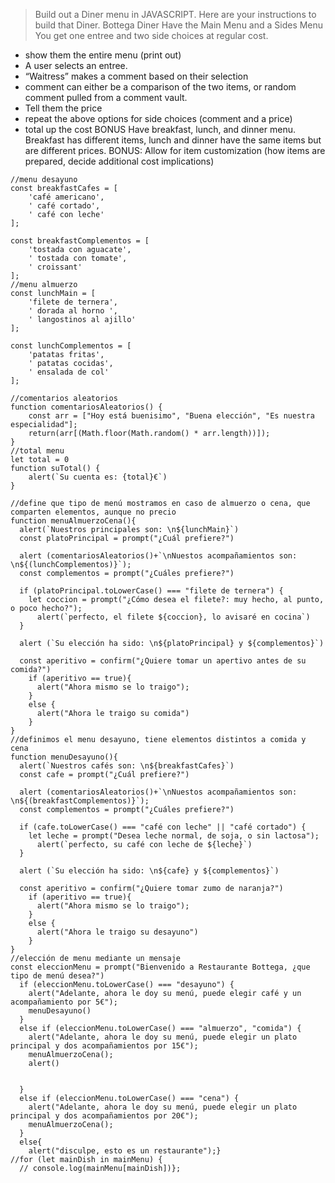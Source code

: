 >Build out a Diner menu in JAVASCRIPT. Here are your instructions to build that Diner.
Bottega Diner
Have the Main Menu and a Sides Menu
You get one entree and two side choices at regular cost.
- show them the entire menu (print out)
- A user selects an entree.
- “Waitress” makes a comment based on their selection
- comment can either be a comparison of the two items, or random comment pulled from a comment vault.
- Tell them the price
- repeat the above options for side choices (comment and a price)
- total up the cost
BONUS
Have breakfast, lunch, and dinner menu. Breakfast has different items, lunch and dinner have the same items but are different prices.
BONUS: Allow for item customization (how items are prepared, decide additional cost implications)


```
//menu desayuno
const breakfastCafes = [ 
    'café americano', 
    ' café cortado', 
    ' café con leche'
];

const breakfastComplementos = [
    'tostada con aguacate',
    ' tostada con tomate',
    ' croissant' 
];
//menu almuerzo
const lunchMain = [
    'filete de ternera',
    ' dorada al horno ',
    ' langostinos al ajillo'
];

const lunchComplementos = [
    'patatas fritas',
    ' patatas cocidas',
    ' ensalada de col'
];

//comentarios aleatorios
function comentariosAleatorios() {
    const arr = ["Hoy está buenisimo", "Buena elección", "Es nuestra especialidad"];
    return(arr[(Math.floor(Math.random() * arr.length))]);
}
//total menu
let total = 0
function suTotal() {
    alert(`Su cuenta es: {total}€`)
}

//define que tipo de menú mostramos en caso de almuerzo o cena, que comparten elementos, aunque no precio
function menuAlmuerzoCena(){
  alert(`Nuestros principales son: \n${lunchMain}`)
  const platoPrincipal = prompt("¿Cuál prefiere?")
  
  alert (comentariosAleatorios()+`\nNuestos acompañamientos son: \n${(lunchComplementos)}`);
  const complementos = prompt("¿Cuáles prefiere?")
  
  if (platoPrincipal.toLowerCase() === "filete de ternera") {
    let coccion = prompt("¿Cómo desea el filete?: muy hecho, al punto, o poco hecho?");
      alert(`perfecto, el filete ${coccion}, lo avisaré en cocina`)
  }
  
  alert (`Su elección ha sido: \n${platoPrincipal} y ${complementos}`)
  
  const aperitivo = confirm("¿Quiere tomar un apertivo antes de su comida?")
    if (aperitivo == true){
      alert("Ahora mismo se lo traigo");
    }
    else {
      alert("Ahora le traigo su comida")
    }
}
//definimos el menu desayuno, tiene elementos distintos a comida y cena
function menuDesayuno(){
  alert(`Nuestros cafés son: \n${breakfastCafes}`)
  const cafe = prompt("¿Cuál prefiere?")
  
  alert (comentariosAleatorios()+`\nNuestos acompañamientos son: \n${(breakfastComplementos)}`);
  const complementos = prompt("¿Cuáles prefiere?")
  
  if (cafe.toLowerCase() === "café con leche" || "café cortado") {
    let leche = prompt("Desea leche normal, de soja, o sin lactosa");
      alert(`perfecto, su café con leche de ${leche}`)
  }
  
  alert (`Su elección ha sido: \n${cafe} y ${complementos}`)
  
  const aperitivo = confirm("¿Quiere tomar zumo de naranja?")
    if (aperitivo == true){
      alert("Ahora mismo se lo traigo");
    }
    else {
      alert("Ahora le traigo su desayuno")
    }
}
//elección de menu mediante un mensaje
const eleccionMenu = prompt("Bienvenido a Restaurante Bottega, ¿que tipo de menú desea?")
  if (eleccionMenu.toLowerCase() === "desayuno") {
    alert("Adelante, ahora le doy su menú, puede elegir café y un acompañamiento por 5€");
    menuDesayuno()
  }
  else if (eleccionMenu.toLowerCase() === "almuerzo", "comida") {
    alert("Adelante, ahora le doy su menú, puede elegir un plato principal y dos acompañamientos por 15€");
    menuAlmuerzoCena();
    alert()
    
   
  }
  else if (eleccionMenu.toLowerCase() === "cena") {
    alert("Adelante, ahora le doy su menú, puede elegir un plato principal y dos acompañamientos por 20€");
    menuAlmuerzoCena();
  }
  else{
    alert("disculpe, esto es un restaurante");}
//for (let mainDish in mainMenu) {
  // console.log(mainMenu[mainDish])};
```
